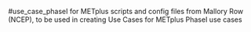#use_case_phaseI for METplus
scripts and config files from Mallory Row (NCEP), to be used in creating Use Cases for METplus PhaseI use cases
